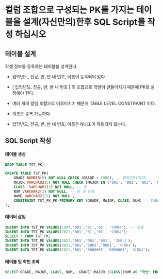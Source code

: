 # 컬럼 조합으로 구성되는 PK를 가지는 테이블을 설계(자신만의)한후 SQL Script를 작성 하십시오



## 테이블 설계

학생 정보를 등록하는 테이블을 설계한다.
- 입학년도, 전공, 반, 반 내 번호, 이름이 등록되어 있다. 

- [ 입학년도, 전공, 반, 반 내 번호 ] 의 조합으로 학번이 만들어지기 때문에 PK로 설정해야 한다. 

- 여러 개의 컬럼 조합으로 이루어지기 때문에 TABLE LEVEL CONSTRAINT 이다.

- 이름은 중복 가능하다.

- 입학년도, 전공, 반, 반 내 번호, 이름은 NULL이 허용되지 않는다.



## SQL Script 작성

#### 테이블 생성

```SQL
DROP TABLE TST_PK;

CREATE TABLE TST_PK(
    GRADE NUMBER(9) NOT NULL CHECK (GRADE > 1998), -- 입학년도(학년)
    MAJOR VARCHAR2(3) NOT NULL CHECK (MAJOR IN ('001', '002', '003', '004')), -- 전공
    CLASS  VARCHAR2(3) NOT NULL, -- 반
    NUM VARCHAR2(3) NOT NULL, -- 반 내 번호    
    NAME VARCHAR2(20) NOT NULL ,
    CONSTRAINT TST_PK_PK PRIMARY KEY (GRADE, MAJOR, CLASS, NUM) -- TABLE LEVEL CONSTRAINT
);
```

#### 데이터 삽입

```SQL
INSERT INTO TST_PK VALUES(1997,'001','01','01', '이해니'); -- 오류
INSERT INTO TST_PK VALUES(2021,'001','01','01', '이해니');
SELECT * FROM TST_PK;
INSERT INTO TST_PK VALUES(2021,'001','001','001', '이해니');
INSERT INTO TST_PK VALUES(2021,'001','0001','0001', '이해니');
INSERT INTO TST_PK VALUES(2021,'001','0000001','0000001', '이해니'); -- 오류 발생
```

#### 테이블 및 학번 조회

```SQL
SELECT GRADE, MAJOR, CLASS, NUM,  GRADE||MAJOR||CLASS||NUM AS "학번" FROM TST_PK;
```
